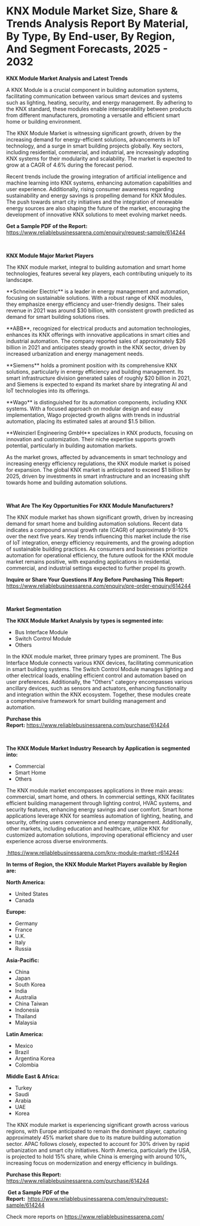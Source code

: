 <p><h1>KNX Module Market Size, Share & Trends Analysis Report By Material, By Type, By End-user, By Region, And Segment Forecasts, 2025 - 2032</h1></p><p><strong>KNX Module Market Analysis and Latest Trends</strong></p>
<p><p>A KNX Module is a crucial component in building automation systems, facilitating communication between various smart devices and systems such as lighting, heating, security, and energy management. By adhering to the KNX standard, these modules enable interoperability between products from different manufacturers, promoting a versatile and efficient smart home or building environment.</p><p>The KNX Module Market is witnessing significant growth, driven by the increasing demand for energy-efficient solutions, advancements in IoT technology, and a surge in smart building projects globally. Key sectors, including residential, commercial, and industrial, are increasingly adopting KNX systems for their modularity and scalability. The market is expected to grow at a CAGR of 4.6% during the forecast period.</p><p>Recent trends include the growing integration of artificial intelligence and machine learning into KNX systems, enhancing automation capabilities and user experience. Additionally, rising consumer awareness regarding sustainability and energy savings is propelling demand for KNX Modules. The push towards smart city initiatives and the integration of renewable energy sources are also shaping the future of the market, encouraging the development of innovative KNX solutions to meet evolving market needs.</p></p>
<p><strong>Get a Sample PDF of the Report:&nbsp;</strong> <a href="https://www.reliablebusinessarena.com/enquiry/request-sample/614244?utm_campaign=3294&utm_medium=2&utm_source=Github&utm_content=ia&utm_term=24032025&utm_id=knx-module">https://www.reliablebusinessarena.com/enquiry/request-sample/614244</a></p>
<p>&nbsp;</p>
<p><strong>KNX Module Major Market Players</strong></p>
<p><p>The KNX module market, integral to building automation and smart home technologies, features several key players, each contributing uniquely to its landscape.</p><p>**Schneider Electric** is a leader in energy management and automation, focusing on sustainable solutions. With a robust range of KNX modules, they emphasize energy efficiency and user-friendly designs. Their sales revenue in 2021 was around $30 billion, with consistent growth predicted as demand for smart building solutions rises.</p><p>**ABB**, recognized for electrical products and automation technologies, enhances its KNX offerings with innovative applications in smart cities and industrial automation. The company reported sales of approximately $26 billion in 2021 and anticipates steady growth in the KNX sector, driven by increased urbanization and energy management needs.</p><p>**Siemens** holds a prominent position with its comprehensive KNX solutions, particularly in energy efficiency and building management. Its smart infrastructure division generated sales of roughly $20 billion in 2021, and Siemens is expected to expand its market share by integrating AI and IoT technologies into its offerings.</p><p>**Wago** is distinguished for its automation components, including KNX systems. With a focused approach on modular design and easy implementation, Wago projected growth aligns with trends in industrial automation, placing its estimated sales at around $1.5 billion.  </p><p>**Weinzierl Engineering GmbH** specializes in KNX products, focusing on innovation and customization. Their niche expertise supports growth potential, particularly in building automation markets.</p><p>As the market grows, affected by advancements in smart technology and increasing energy efficiency regulations, the KNX module market is poised for expansion. The global KNX market is anticipated to exceed $1 billion by 2025, driven by investments in smart infrastructure and an increasing shift towards home and building automation solutions.</p></p>
<p>&nbsp;</p>
<p><strong>What Are The Key Opportunities For KNX Module Manufacturers?</strong></p>
<p><p>The KNX module market has shown significant growth, driven by increasing demand for smart home and building automation solutions. Recent data indicates a compound annual growth rate (CAGR) of approximately 8-10% over the next five years. Key trends influencing this market include the rise of IoT integration, energy efficiency requirements, and the growing adoption of sustainable building practices. As consumers and businesses prioritize automation for operational efficiency, the future outlook for the KNX module market remains positive, with expanding applications in residential, commercial, and industrial settings expected to further propel its growth.</p></p>
<p><strong>Inquire or Share Your Questions If Any Before Purchasing This Report:</strong> <a href="https://www.reliablebusinessarena.com/enquiry/pre-order-enquiry/614244?utm_campaign=3294&utm_medium=2&utm_source=Github&utm_content=ia&utm_term=24032025&utm_id=knx-module">https://www.reliablebusinessarena.com/enquiry/pre-order-enquiry/614244</a></p>
<p>&nbsp;</p>
<p><strong>Market Segmentation</strong></p>
<p><strong>The KNX Module Market Analysis by types is segmented into:</strong></p>
<p><ul><li>Bus Interface Module</li><li>Switch Control Module</li><li>Others</li></ul></p>
<p><p>In the KNX module market, three primary types are prominent. The Bus Interface Module connects various KNX devices, facilitating communication in smart building systems. The Switch Control Module manages lighting and other electrical loads, enabling efficient control and automation based on user preferences. Additionally, the "Others" category encompasses various ancillary devices, such as sensors and actuators, enhancing functionality and integration within the KNX ecosystem. Together, these modules create a comprehensive framework for smart building management and automation.</p></p>
<p><strong>Purchase this Report:&nbsp;</strong><a href="https://www.reliablebusinessarena.com/purchase/614244?utm_campaign=3294&utm_medium=2&utm_source=Github&utm_content=ia&utm_term=24032025&utm_id=knx-module">https://www.reliablebusinessarena.com/purchase/614244</a></p>
<p>&nbsp;</p>
<p><strong>The KNX Module Market Industry Research by Application is segmented into:</strong></p>
<p><ul><li>Commercial</li><li>Smart Home</li><li>Others</li></ul></p>
<p><p>The KNX module market encompasses applications in three main areas: commercial, smart home, and others. In commercial settings, KNX facilitates efficient building management through lighting control, HVAC systems, and security features, enhancing energy savings and user comfort. Smart home applications leverage KNX for seamless automation of lighting, heating, and security, offering users convenience and energy management. Additionally, other markets, including education and healthcare, utilize KNX for customized automation solutions, improving operational efficiency and user experience across diverse environments.</p></p>
<p><a href="https://www.reliablebusinessarena.com/knx-module-market-r614244?utm_campaign=3294&utm_medium=2&utm_source=Github&utm_content=ia&utm_term=24032025&utm_id=knx-module">&nbsp;https://www.reliablebusinessarena.com/knx-module-market-r614244</a></p>
<p><strong>In terms of Region, the KNX Module Market Players available by Region are:</strong></p>
<p>
    <p> <strong> North America: </strong>
        <ul>
            <li>United States</li>
            <li>Canada</li>
        </ul>
        </p> 
    <p> <strong> Europe: </strong>
        <ul>
            <li>Germany</li>
            <li>France</li>
            <li>U.K.</li>
            <li>Italy</li>
            <li>Russia</li>
        </ul>
        </p> 
    <p> <strong> Asia-Pacific: </strong>
        <ul>
            <li>China</li>
            <li>Japan</li>
            <li>South Korea</li>
            <li>India</li>
            <li>Australia</li>
            <li>China Taiwan</li>
            <li>Indonesia</li>
            <li>Thailand</li>
            <li>Malaysia</li>
        </ul>
        </p> 
    <p> <strong> Latin America: </strong>
        <ul>
            <li>Mexico</li>
            <li>Brazil</li>
            <li>Argentina Korea</li>
            <li>Colombia</li>
        </ul>
        </p> 
    <p> <strong> Middle East & Africa: </strong>
        <ul>
            <li>Turkey</li>
            <li>Saudi</li>
            <li>Arabia</li>
            <li>UAE</li>
            <li>Korea</li>
        </ul>
    </p>
    </p>
<p><p>The KNX module market is experiencing significant growth across various regions, with Europe anticipated to remain the dominant player, capturing approximately 45% market share due to its mature building automation sector. APAC follows closely, expected to account for 30% driven by rapid urbanization and smart city initiatives. North America, particularly the USA, is projected to hold 15% share, while China is emerging with around 10%, increasing focus on modernization and energy efficiency in buildings.</p></p>
<p><strong>Purchase this Report: </strong><a href="https://www.reliablebusinessarena.com/purchase/614244?utm_campaign=3294&utm_medium=2&utm_source=Github&utm_content=ia&utm_term=24032025&utm_id=knx-module">https://www.reliablebusinessarena.com/purchase/614244</a></p>
<p>&nbsp;<strong>Get a Sample PDF of the Report:&nbsp;&nbsp;</strong><a href="https://www.reliablebusinessarena.com/enquiry/request-sample/614244?utm_campaign=3294&utm_medium=2&utm_source=Github&utm_content=ia&utm_term=24032025&utm_id=knx-module">https://www.reliablebusinessarena.com/enquiry/request-sample/614244</a></p>
<p><strong></strong></p>
<p>Check more reports on <a href="https://www.reliablebusinessarena.com/?utm_campaign=3294&utm_medium=2&utm_source=Github&utm_content=ia&utm_term=24032025&utm_id=knx-module">https://www.reliablebusinessarena.com/</a></p>